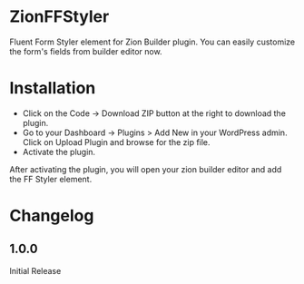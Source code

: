 # ZionFFStyler

Fluent Form Styler element for Zion Builder plugin. You can easily customize the form's fields from builder editor now.

# Installation
* Click on the Code -> Download ZIP button at the right to download the plugin.
* Go to your Dashboard -> Plugins > Add New in your WordPress admin. Click on Upload Plugin and browse for the zip file.
* Activate the plugin.

After activating the plugin, you will open your zion builder editor and add the FF Styler element.

# Changelog
## 1.0.0
Initial Release
